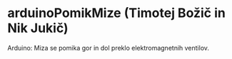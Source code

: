 # arduinoPomikMize (Timotej Božič in Nik Jukič)
Arduino: Miza se pomika gor in dol preklo elektromagnetnih ventilov.
